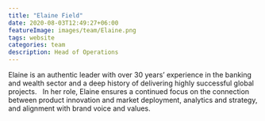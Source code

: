 ```yaml
---
title: "Elaine Field"
date: 2020-08-03T12:49:27+06:00
featureImage: images/team/Elaine.png
tags: website
categories: team
description: Head of Operations
---
```

Elaine is an authentic leader with over 30 years’ experience in the banking and wealth sector and a deep history of delivering highly successful global projects. 
 
In her role, Elaine ensures a continued focus on the connection between product innovation and market deployment, analytics and strategy, and alignment with brand voice and values. 